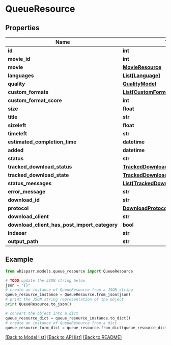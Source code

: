 # QueueResource


## Properties

Name | Type | Description | Notes
------------ | ------------- | ------------- | -------------
**id** | **int** |  | [optional] 
**movie_id** | **int** |  | [optional] 
**movie** | [**MovieResource**](MovieResource.md) |  | [optional] 
**languages** | [**List[Language]**](Language.md) |  | [optional] 
**quality** | [**QualityModel**](QualityModel.md) |  | [optional] 
**custom_formats** | [**List[CustomFormatResource]**](CustomFormatResource.md) |  | [optional] 
**custom_format_score** | **int** |  | [optional] 
**size** | **float** |  | [optional] 
**title** | **str** |  | [optional] 
**sizeleft** | **float** |  | [optional] 
**timeleft** | **str** |  | [optional] 
**estimated_completion_time** | **datetime** |  | [optional] 
**added** | **datetime** |  | [optional] 
**status** | **str** |  | [optional] 
**tracked_download_status** | [**TrackedDownloadStatus**](TrackedDownloadStatus.md) |  | [optional] 
**tracked_download_state** | [**TrackedDownloadState**](TrackedDownloadState.md) |  | [optional] 
**status_messages** | [**List[TrackedDownloadStatusMessage]**](TrackedDownloadStatusMessage.md) |  | [optional] 
**error_message** | **str** |  | [optional] 
**download_id** | **str** |  | [optional] 
**protocol** | [**DownloadProtocol**](DownloadProtocol.md) |  | [optional] 
**download_client** | **str** |  | [optional] 
**download_client_has_post_import_category** | **bool** |  | [optional] 
**indexer** | **str** |  | [optional] 
**output_path** | **str** |  | [optional] 

## Example

```python
from whisparr.models.queue_resource import QueueResource

# TODO update the JSON string below
json = "{}"
# create an instance of QueueResource from a JSON string
queue_resource_instance = QueueResource.from_json(json)
# print the JSON string representation of the object
print QueueResource.to_json()

# convert the object into a dict
queue_resource_dict = queue_resource_instance.to_dict()
# create an instance of QueueResource from a dict
queue_resource_form_dict = queue_resource.from_dict(queue_resource_dict)
```
[[Back to Model list]](../README.md#documentation-for-models) [[Back to API list]](../README.md#documentation-for-api-endpoints) [[Back to README]](../README.md)


